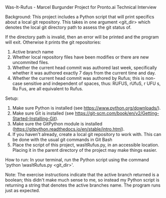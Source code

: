 Was-It-Rufus - Marcel Burgunder
Project for Pronto.ai Technical Interview

Background:
This project includes a Python script that will print specifics about a local git repository.
This takes in one argument <git_dir> which denotes the local git directory path to assess the git status of.

If the directory path is invalid, then an error will be printed and the program will exit.
Otherwise it prints the git repositories:
  1) Active branch name
  2) Whether local repository files have been modifies or there are new uncommited files.
  3) Whether the current head commit was authored last week, specifically whether it was authored exactly 7 days from the current time and day.
  4) Whether the current head commit was authored by Rufus; this is non-case sensitive and independent of spaces, thus: RUFUS, rUfuS, r UFU s, Ru Fus, are all equivalent to Rufus.  
 
Setup:
1. Make sure Python is installed (see https://www.python.org/downloads/).
2. Make sure Git is installed (see https://git-scm.com/book/en/v2/Getting-Started-Installing-Git).
3. Make sure the GitPython module is installed (https://gitpython.readthedocs.io/en/stable/intro.html).
3. If you haven't already, create a local git repository to work with. This can be done with the usual git commands in Git Bash
4. Place the script of this project, wasItRufus.py, in an accessible location. Placing it in the parent directory of the project may make things easier.

How to run:
In your terminal, run the Python script using the command 'python <path>\wasItRufus.py <git_dir>'.

Note: The exercise instructions indicate that the active branch returned is a boolean; this didn't make much sense to me, so instead my Python script is returning a string that denotes the active branches name. The program runs just as expected.

